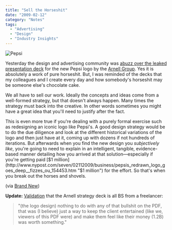 ```yaml
---
title: "Sell the Horseshit"
date: "2009-02-12"
category: "Notes"
tags:
  - "Advertising"
  - "Design"
  - "Industry Insights"
---
```


![Pepsi](/images/pepsi.gif)

Yesterday the design and advertising community was [abuzz over the leaked presentation deck](http://www.reddit.com/r/funny/comments/7w0i2/pepsi_logo_a_response/c07k9l7 "abuzz over the leaked presentation deck") for the new Pepsi logo by the [Arnell Group](http://www.arnellgroup.com/ "Arnell Group"). Yes it is absolutely a work of pure horseshit. But, I was reminded of the decks that my colleagues and I create every day and how somebody's horseshit may be someone else's chocolate cake.

We all have to sell our work. Ideally the concepts and ideas come from a well-formed strategy, but that doesn't always happen. Many times the strategy must back into the creative. In other words sometimes you might have a great idea that you'll need to justify after the fact.

This is even more true if you're dealing with a purely formal exercise such as redesigning an iconic logo like Pepsi's. A good design strategy would be to do the due diligence and look at the different historical variations of the logo and then just have at it, coming up with dozens if not hundreds of iterations. But afterwards when you find the new design you _subjectively like_, you're going to need to explain in an intelligent, tangible, evidence-based manner detailing how you arrived at that solution—especially if you're getting paid [$1 million](http://www.nypost.com/seven/02112009/business/pepsis_redrawn_logo_goes_deep__fizzes_ou_154453.htm "$1 million") for the effort. So that's when you break out the horses and shovels.

(via [Brand New](http://www.underconsideration.com/brandnew/archives/in_brief_the_wrong_kind_of_bre.php "Brand New"))

**Update:** [Validation](http://www.mediabistro.com/agencyspy/we_hear/the_arnell_process_create_logo_fabricate_gravity_story_sell_to_client_108538.asp "Validation") that the Arnell strategy deck is all BS from a freelancer:

> "(the logo design) nothing to do with any of that bullshit on the PDF, that was (I believe) just a way to keep the client entertained (like we, viewers of this PDF were) and make them feel like their money (1.2B) was worth something."
